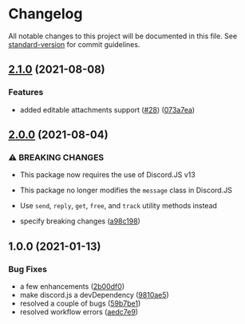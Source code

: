 # Changelog

All notable changes to this project will be documented in this file. See [standard-version](https://github.com/conventional-changelog/standard-version) for commit guidelines.

## [2.1.0](https://github.com/skyra-project/editable-commands/compare/v2.0.0...v2.1.0) (2021-08-08)

### Features

-   added editable attachments support ([#28](https://github.com/skyra-project/editable-commands/issues/28)) ([073a7ea](https://github.com/skyra-project/editable-commands/commit/073a7ead898d5bf1f5e321b235f5af5f21eee858))

## [2.0.0](https://github.com/skyra-project/editable-commands/compare/v1.0.0...v2.0.0) (2021-08-04)

### ⚠ BREAKING CHANGES

-   This package now requires the use of Discord.JS v13
-   This package no longer modifies the `message` class in Discord.JS
-   Use `send`, `reply`, `get`, `free`, and `track` utility methods instead

-   specify breaking changes ([a98c198](https://github.com/skyra-project/editable-commands/commit/a98c1986bd7114acf41881d58f7707d8068e7acc))

## 1.0.0 (2021-01-13)

### Bug Fixes

-   a few enhancements ([2b00df0](https://github.com/skyra-project/editable-commands/commit/2b00df0021b98e86a3d28f3b30a96c41dfe3f34c))
-   make discord.js a devDependency ([9810ae5](https://github.com/skyra-project/editable-commands/commit/9810ae5010388a28c4ae887d8f360b5c0f159873))
-   resolved a couple of bugs ([59b7be1](https://github.com/skyra-project/editable-commands/commit/59b7be1eb36550d0ddf2b473d2ce4cde1265219c))
-   resolved workflow errors ([aedc7e9](https://github.com/skyra-project/editable-commands/commit/aedc7e971614279994ccdcfba23da174e2e6880e))
